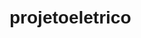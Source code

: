 # projetoeletrico
<!DOCTYPE html>
<html lang="pt-br">
<head>
    <meta charset="UTF-8">
    <meta name="viewport" content="width=device-width, initial-scale=1.0">
    <title>Seu Nome - Informações e Competências</title>
    <style>
        body {
            font-family: Arial, sans-serif;
            margin: 0;
            padding: 20px;
        }
        
        h1 {
            text-align: center;
            font-size: 24px;
            margin-bottom: 20px;
        }
        
        .secao {
            border: 1px solid #ccc;
            padding: 10px;
            margin-bottom: 20px;
        }
        
        .titulo-secao {
            font-weight: bold;
            margin-bottom: 5px;
        }
        
        .lista-competencias {
            list-style: none;
            padding: 0;
        }
        
        .lista-competencias li {
            margin-bottom: 5px;
        }
    </style>
</head>
<body>
    <h1>Seu Nome</h1>

    <div class="secao">
        <h2 class="titulo-secao">Informações</h2>
        <p>
            Ex: Email: seunome@email.com.br<br>
                 Telefone: (11) 9999-9999<br>
                 Website: https://www.seusitebrasil.com.br/
        </p>
    </div>

    <div class="secao">
        <h2 class="titulo-secao">Competências</h2>
        <ul class="lista-competencias">
            <li>Linguagens de Programação: Python, JavaScript, HTML/CSS</li>
            <li>Ferramentas: Git, GitHub, VSCode</li>
            <li>Outras: Banco de dados, Design de UX/UI</li>
        </ul>
    </div>
</body>
</html>

